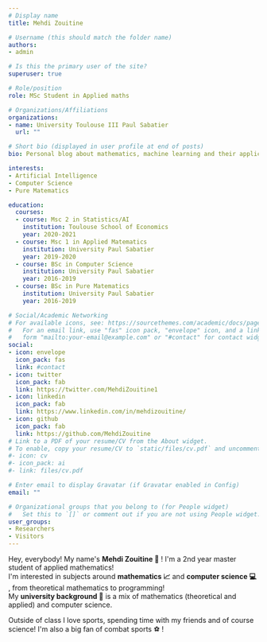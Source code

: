 ```yaml
---
# Display name
title: Mehdi Zouitine

# Username (this should match the folder name)
authors:
- admin

# Is this the primary user of the site?
superuser: true

# Role/position
role: MSc Student in Applied maths

# Organizations/Affiliations
organizations:
- name: University Toulouse III Paul Sabatier
  url: ""

# Short bio (displayed in user profile at end of posts)
bio: Personal blog about mathematics, machine learning and their applications! 

interests:
- Artificial Intelligence
- Computer Science
- Pure Matematics

education:
  courses:
  - course: Msc 2 in Statistics/AI
    institution: Toulouse School of Economics
    year: 2020-2021
  - course: Msc 1 in Applied Matematics
    institution: University Paul Sabatier
    year: 2019-2020
  - course: BSc in Computer Science
    institution: University Paul Sabatier
    year: 2016-2019
  - course: BSc in Pure Matematics
    institution: University Paul Sabatier
    year: 2016-2019

# Social/Academic Networking
# For available icons, see: https://sourcethemes.com/academic/docs/page-builder/#icons
#   For an email link, use "fas" icon pack, "envelope" icon, and a link in the
#   form "mailto:your-email@example.com" or "#contact" for contact widget.
social:
- icon: envelope
  icon_pack: fas
  link: #contact
- icon: twitter
  icon_pack: fab
  link: https://twitter.com/MehdiZouitine1
- icon: linkedin
  icon_pack: fab
  link: https://www.linkedin.com/in/mehdizouitine/
- icon: github
  icon_pack: fab
  link: https://github.com/MehdiZouitine
# Link to a PDF of your resume/CV from the About widget.
# To enable, copy your resume/CV to `static/files/cv.pdf` and uncomment the lines below.
#- icon: cv
#- icon_pack: ai
#- link: files/cv.pdf

# Enter email to display Gravatar (if Gravatar enabled in Config)
email: ""

# Organizational groups that you belong to (for People widget)
#   Set this to `[]` or comment out if you are not using People widget.
user_groups:
- Researchers
- Visitors
---
```


Hey, everybody! My name's **Mehdi Zouitine :boy:** ! I'm a 2nd year master student of applied mathematics!    
I'm interested in subjects around **mathematics :chart_with_upwards_trend:** and **computer science :computer:** , from theoretical mathematics to programming!  
My **university background :school:** is a mix of mathematics (theoretical and applied) and computer science.  


Outside of class I love sports, spending time with my friends and of course science! I'm also a big fan of combat sports :soccer: ! 



